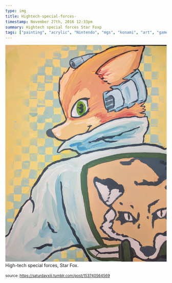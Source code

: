```yaml
---
type: img
title: Hightech-special-forces-
timestamp: November 27th, 2016 12:33pm
summary: Hightech special forces Star Foxp 
tags: ["painting", "acrylic", "Nintendo", "mgs", "konami", "art", "game"]
---
```

<img src="../media/153740564569.jpg"/>
                                                                                          <div class="caption">
High-tech special forces, Star Fox.
 
                                    
                
                
                
                
                                
<small>source: https://saturdayxiii.tumblr.com/post/153740564569</small>